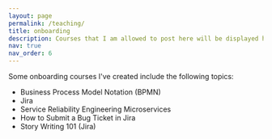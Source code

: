 ```yaml
---
layout: page
permalink: /teaching/
title: onboarding
description: Courses that I am allowed to post here will be displayed here.
nav: true
nav_order: 6
---
```


Some onboarding courses I've created include the following topics:
- Business Process Model Notation (BPMN)
- Jira
- Service Reliability Engineering Microservices
- How to Submit a Bug Ticket in Jira
- Story Writing 101 (Jira)
